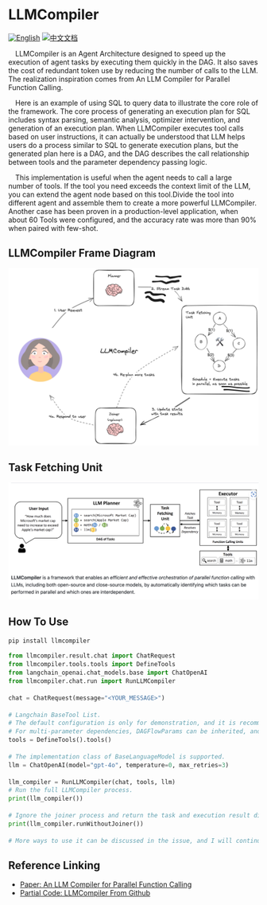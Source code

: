 # LLMCompiler

[![English](https://img.shields.io/badge/English-Click-yellow)](README.md)
[![中文文档](https://img.shields.io/badge/中文文档-点击查看-orange)](README-zh.md)

&emsp;LLMCompiler is an Agent Architecture designed to speed up the execution of agent tasks by executing them quickly
in the DAG. It also saves the cost of redundant token use by reducing the number of calls to the LLM. The realization
inspiration comes from An LLM Compiler for Parallel Function Calling.

&emsp;Here is an example of using SQL to query data to illustrate the core role of the framework. The core process of generating an execution plan for SQL includes syntax parsing, semantic analysis, optimizer intervention, and generation of an execution plan. When LLMCompiler executes tool calls based on user instructions, it can actually be understood that LLM helps users do a process similar to SQL to generate execution plans, but the generated plan here is a DAG, and the DAG describes the call relationship between tools and the parameter dependency passing logic.

&emsp;This implementation is useful when the agent needs to call a large number of tools. If the tool you need exceeds
the context limit of the LLM, you can extend the agent node based on this tool.Divide the tool into different
agent and assemble them to create a more powerful LLMCompiler. Another case has been
proven in a production-level application, when about 60 Tools were configured, and the accuracy rate was more than 90%
when paired with few-shot.

## LLMCompiler Frame Diagram

![LLMCompiler Frame Diagram](images/frame.png)

## Task Fetching Unit

![Task Fetching Unit](images/task-fetch.png)

## How To Use

```shell
pip install llmcompiler
```

```py
from llmcompiler.result.chat import ChatRequest
from llmcompiler.tools.tools import DefineTools
from langchain_openai.chat_models.base import ChatOpenAI
from llmcompiler.chat.run import RunLLMCompiler

chat = ChatRequest(message="<YOUR_MESSAGE>")

# Langchain BaseTool List.
# The default configuration is only for demonstration, and it is recommended to inherit BaseTool to implement Tool, so that you can better control some details. 
# For multi-parameter dependencies, DAGFlowParams can be inherited, and the implementation reference is 'llmcompiler/tools/basetool/fund_basic.py'.
tools = DefineTools().tools()

# The implementation class of BaseLanguageModel is supported.
llm = ChatOpenAI(model="gpt-4o", temperature=0, max_retries=3)

llm_compiler = RunLLMCompiler(chat, tools, llm)
# Run the full LLMCompiler process.
print(llm_compiler())

# Ignore the joiner process and return the task and execution result directly.
print(llm_compiler.runWithoutJoiner())

# More ways to use it can be discussed in the issue, and I will continue to improve the documentation in the future.
```

## Reference Linking

- [Paper: An LLM Compiler for Parallel Function Calling](https://arxiv.org/abs/2312.04511)
- [Partial Code: LLMCompiler From Github](https://github.com/langchain-ai/langgraph/blob/main/examples/llm-compiler/LLMCompiler.ipynb)

